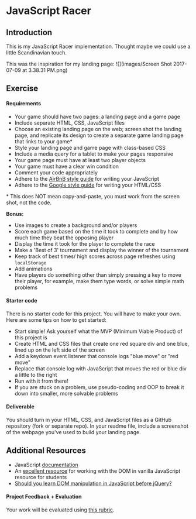 <!---
title: JavaScript Racer
type: lab
duration: Weekend
creator:
    name: Alex White
    city: SF
--->

# JavaScript Racer

## Introduction

This is my JavaScript Racer implementation. Thought maybe we could use a little Scandinavian touch.

This was the inspiration for my landing page:
![](images/Screen Shot 2017-07-09 at 3.38.31 PM.png)

## Exercise

#### Requirements

- Your game should have two pages: a landing page and a game page
- Include separate HTML, CSS, JavaScript files
- Choose an existing landing page on the web; screen shot the landing page, and replicate its design to create a separate game landing page that links to your game\*
- Style your landing page and game page with class-based CSS
- Include a media query for a tablet to make your pages responsive
- Your game page must have at least two player objects
- Your game must have a clear win condition
- Comment your code appropriately
- Adhere to the [AirBnB style guide](https://github.com/airbnb/javascript) for writing your JavaScript
- Adhere to the [Google style guide](https://google.github.io/styleguide/htmlcssguide.xml) for writing your HTML/CSS

\* This does NOT mean copy-and-paste, you must work from the screen shot, not the code.

**Bonus:**

- Use images to create a background and/or players
- Score each game based on the time it took to complete and by how much time they beat the opposing player
- Display the time it took for the player to complete the race
- Make a 'Best of 3' tournament and display the winner of the tournament
- Keep track of best times/ high scores across page refreshes using `localStorage`
- Add animations
- Have players do something other than simply pressing a key to move their player, for example, make them type words, or solve simple math problems

#### Starter code

There is no starter code for this project. You will have to make your own. Here are some tips on how to get started:

- Start simple! Ask yourself what the MVP (Minimum Viable Product) of this project is
- Create HTML and CSS files that create one red square div and one blue, lined up on the left side of the screen
- Add a keydown event listener that console logs "blue move" or "red move"
- Replace that console log with JavaScript that moves the red or blue div a little to the right
- Run with it from there!
- If you are stuck on a problem, use pseudo-coding and OOP to break it down into smaller, more solvable problems

#### Deliverable

You should turn in your HTML, CSS, and JavaScript files as a GitHub repository (fork or separate repo).  In your readme file, include a screenshot of the webpage you've used to build your landing page.

## Additional Resources
- JavaScript [documentation](https://developer.mozilla.org/en-US/docs/Web/JavaScript)
- An [excellent resource](https://developer.mozilla.org/en-US/docs/Web/Events) for working with the DOM in vanilla JavaScript resource for students
- [Should you learn DOM manipulation in JavaScript before jQuery?](https://www.reddit.com/r/javascript/comments/3hpm1v/should_i_learn_dom_manipulation_with_raw/)

#### Project Feedback + Evaluation

Your work will be evaluated using [this rubric](rubric.md).
